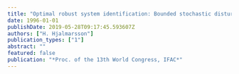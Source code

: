 ```yaml
---
title: "Optimal robust system identification: Bounded stochastic disturbances"
date: 1996-01-01
publishDate: 2019-05-28T09:17:45.593607Z
authors: ["H. Hjalmarsson"]
publication_types: ["1"]
abstract: ""
featured: false
publication: "*Proc. of the 13th World Congress, IFAC*"
---
```


